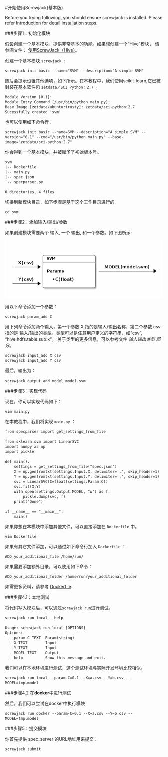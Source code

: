#开始使用Screwjack(基本版)

Before you trying following, you should ensure screwjack is installed. Please refer Introduction for detail installation steps.

###<a name="id1">步骤1：初始化模块</a>

假设创建一个基本模块，提供非常基本的功能。如果想创建一个“Hive”模块， 请参阅文件： <a href="Getting Started2.md">使用ScrewJack（Hive）</a>。

创建一个基本模块 `screwjack `:
```
screwjack init basic --name="SVM" --description="A simple SVM"
```
随后会提示设置其他选项，如下所示。在本教程中，我们使用scikit-learn,它已被封装在基本软件包 `zetdata／SCI Python：2.7 `。
```
Module Version [0.1]:
Module Entry Command [/usr/bin/python main.py]:
Base Image [zetdata/ubuntu:trusty]: zetdata/sci-python:2.7
Sucessfully created 'svm'
```
也可以使用如下命令行：
```
screwjack init basic --name=SVM --description="A simple SVM" --version="0.1" --cmd="/usr/bin/python main.py" --base-image="zetdata/sci-python:2.7"
```
你会得到一个基本模块，并被赋予了初始版本号。
```
svm
|-- Dockerfile
|-- main.py
|-- spec.json
`-- specparser.py

0 directories, 4 files
```
切换到新模块目录，如下步骤是基于这个工作目录进行的.
```
cd svm
```
###<a name="id2">步骤2：添加输入/输出/参数</a>

如果创建模块需要两个 输入, 一个 输出, 和一个参数。如下图所示:

![](module.png)

用以下命令添加一个参数：
```
screwjack param_add C
```
用下列命令添加两个输入，第一个参数 X 指的是输入/输出名称，第二个参数 csv 指的是 输入/输出的类型。类型可以是任意用户定义的字符串，如”csv”, “hive.hdfs.table:sub:x“。 关于类型的更多信息，可以参考文件 *输入输出类型 <io-types> 部分*。

```
screwjack input_add X csv
screwjack input_add Y csv
```
最后，输出为：
```
screwjack output_add model model.svm
```

###<a name="id3">步骤3：实现代码</a>

现在，你可以实现代码如下：
```
vim main.py
```
在本教程中，我们将实现 `main.py` ：
```
from specparser import get_settings_from_file

from sklearn.svm import LinearSVC
import numpy as np
import pickle

def main():
    settings = get_settings_from_file("spec.json")
    X = np.genfromtxt(settings.Input.X, delimiter=',', skip_header=1)
    Y = np.genfromtxt(settings.Input.Y, delimiter=',', skip_header=1)
    svc = LinearSVC(C=float(settings.Param.C))
    svc.fit(X,Y)
    with open(settings.Output.MODEL, "w") as f:
        pickle.dump(svc, f)
    print("Done")

if __name__ == "__main__":
    main()
```
如果你想在本模块中添加其他文件，可以直接添加在 `Dockerfile` 中。
```
vim Dockerfile
```
如果有其它文件添加，可以通过如下命令行加入 `Dockerfile` ：
```
ADD your_additional_file /home/run/
```
如果需要添加额外目录，可以使用如下命令：
```
ADD your_additional_folder /home/run/your_additional_folder
```
如需更多资料，请参考 [Dockerfile](http://docs.docker.io/reference/builder/).

###<a name="id41">步骤4.1：本地测试</a>

将代码写入模块后，可以通过``screwjack run``进行测试。
```
screwjack run local --help

Usage: screwjack run local [OPTIONS]
Options:
  --param-C TEXT  Param(string)
  --X TEXT        Input
  --Y TEXT        Input
  --MODEL TEXT    Output
  --help          Show this message and exit.
```
我们可以在本地环境进行测试，这个测试环境与实际开发环境比较相似。
```
screwjack run local --param-C=0.1 --X=a.csv --Y=b.csv --MODEL=tmp.model
```
###<a name="id41">步骤4.2 在**docker**中进行测试</a>

然后，我们可以尝试在docker中执行模块
```
screwjack run docker --param-C=0.1 --X=a.csv --Y=b.csv --MODEL=tmp.model
```
###<a name="id5">步骤5：提交模块</a>

你首先提供 spec_server 的URL地址用来提交：
```
screwjack submit
```
